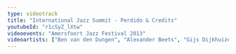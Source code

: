 ```yaml
---
type: videotrack
title: "International Jazz Summit - Perdido & Credits"
youtubeId: "r1cSyZ_lXtw"
videoevents: "Amersfoort Jazz Festival 2013"
videoartists: ["Ben van den Dungen", "Alexander Beets", "Gijs Dijkhuizen", "Coh Mr. Saxman", "Peter Beets", "Karen﻿ Devroop", "Frans van Geest"]
---
```

